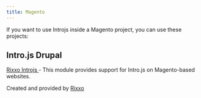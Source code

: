 ```yaml
---
title: Magento
---
```


If you want to use Introjs inside a Magento project, you can use these projects:

## Intro.js Drupal

[Rixxo Introjs ](https://bitbucket.org/rxmodules-development/rixxo-introjs/src/master/) - This module provides support for Intro.js on Magento-based websites.

Created and provided by [Rixxo](https://www.rixxo.com/)
